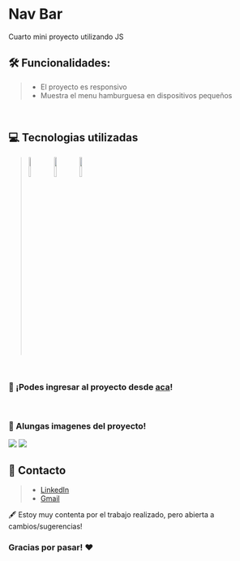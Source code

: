 # Nav Bar
Cuarto mini proyecto utilizando JS

## 🛠 **Funcionalidades**:
>- El proyecto es responsivo
>- Muestra el menu hamburguesa en dispositivos pequeños
<br/>

## 💻 Tecnologias utilizadas
>  <img style="width:10%" src="https://cdn-icons-png.flaticon.com/512/5968/5968267.png"/>
>  <img style="width:10%" src="https://cdn-icons-png.flaticon.com/512/732/732190.png"/>
>  <img style="width:10%" src="https://cdn-icons-png.flaticon.com/512/5968/5968292.png"/>
<br/>
  
### 🔗 ¡Podes ingresar al proyecto desde <a href="https://brendalamas.github.io/review-miniproyectoJS/">aca</a>!
<br/>

### 📸 Alungas imagenes del proyecto!
<img src="https://user-images.githubusercontent.com/74736159/170069098-dab4c484-cb28-44f4-ae49-29b7b6a04074.png">
<img src="https://user-images.githubusercontent.com/74736159/170068960-db5aa693-a483-4994-8d85-3e27743c5e6f.png">

## 📨 Contacto
> - [LinkedIn](https://www.linkedin.com/in/brenda-lamas-597b79145/)
> - [Gmail](https://mail.google.com/mail/u/0/?tab=rm&ogbl)

🖋️ Estoy muy contenta por el trabajo realizado, pero abierta a cambios/sugerencias!

### Gracias por pasar! ❤️
